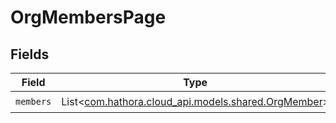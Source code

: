 # OrgMembersPage


## Fields

| Field                                                                                   | Type                                                                                    | Required                                                                                | Description                                                                             |
| --------------------------------------------------------------------------------------- | --------------------------------------------------------------------------------------- | --------------------------------------------------------------------------------------- | --------------------------------------------------------------------------------------- |
| `members`                                                                               | List<[com.hathora.cloud_api.models.shared.OrgMember](../../models/shared/OrgMember.md)> | :heavy_check_mark:                                                                      | N/A                                                                                     |